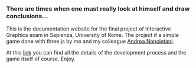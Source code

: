 ### There are times when one must really look at himself and draw conclusions...

This is the documentation website for the final project of Interactive Graphics exam in Sapienza, University of Rome. The project if a simple game done with three.js by me and my colleague [Andrea Napoletani](https://github.com/andreanapoletani). 

At this [link](http://localhost:3001/lowPolyRobotsAttack/) you can find all the details of the development process and the game itself of course. Enjoy.